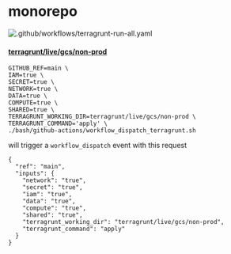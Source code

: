 # monorepo

![.github/workflows/terragrunt-run-all.yaml](https://github.com/neuralnetes/monorepo/workflows/.github/workflows/terragrunt-run-all.yaml/badge.svg?branch=master)

#### [terragrunt/live/gcs/non-prod](./terragrunt/live/gcs/non-prod)

```
GITHUB_REF=main \
IAM=true \
SECRET=true \
NETWORK=true \
DATA=true \
COMPUTE=true \
SHARED=true \
TERRAGRUNT_WORKING_DIR=terragrunt/live/gcs/non-prod \
TERRAGRUNT_COMMAND='apply' \
./bash/github-actions/workflow_dispatch_terragrunt.sh
```

will trigger a `workflow_dispatch` event with this request

```
{
  "ref": "main",
  "inputs": {
    "network": "true",
    "secret": "true",
    "iam": "true",
    "data": "true",
    "compute": "true",
    "shared": "true",
    "terragrunt_working_dir": "terragrunt/live/gcs/non-prod",
    "terragrunt_command": "apply"
  }
}
```
